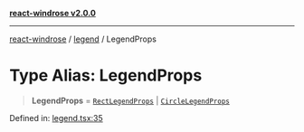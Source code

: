 [**react-windrose v2.0.0**](../../README.md)

***

[react-windrose](../../README.md) / [legend](../README.md) / LegendProps

# Type Alias: LegendProps

> **LegendProps** = [`RectLegendProps`](../interfaces/RectLegendProps.md) \| [`CircleLegendProps`](../interfaces/CircleLegendProps.md)

Defined in: [legend.tsx:35](https://github.com/JulesBlm/react-windrose/blob/2451c9dad633102e7fc35b9698082791f2a32227/src/legend.tsx#L35)

